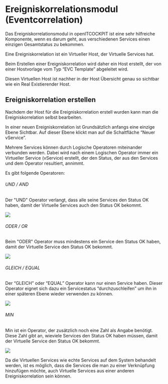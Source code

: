 # Ereigniskorrelationsmodul (Eventcorrelation)

Das Ereigniskorrelationsmodul in openITCOCKPIT ist eine sehr hilfreiche Komponente, wenn es darum geht, aus verschiedenen Services einen einzigen Gesamtstatus zu bekommen.

Eine Ereigniskorrelation ist ein Virtueller Host, der Virtuelle Services hat. 

Beim Erstellen einer Ereigniskorrelation wird daher ein Host erstellt, der von einer Hostvorlage vom Typ “EVC Template” abgeleitet wird.

Diesen Virtuellen Host ist nachher in der Host Übersicht genau so sichtbar wie ein Real Existierender Host.

## Ereigniskorrelation erstellen

Nachdem der Host für die Ereigniskorrelation erstell wurden kann man die Ereigniskorrelation selbst bearbeiten.

In einer neuen Ereigniskorrelation ist Grundsätzlich anfangs eine einzige Ebene Sichtbar. Auf dieser Ebene klickt man auf die Schaltfläche “Neuer vService”. 

Mehrere Services können durch Logische Operatoren miteinander verbunden werden. Dabei wird nach einem Logischen Operator immer ein Virtueller Service (vService) erstellt, der den Status, der aus den Services und dem Operator resultiert, annimmt.

Es gibt folgende Operatoren:

###### UND / AND

Der "UND" Operator verlangt, dass alle seine Services den Status OK haben, damit der Virtuelle Services auch den Status OK bekommt.

![](/images/EVC-andOperator.png)

###### ODER / OR

Beim "ODER" Operator muss mindestens ein Service den Status OK haben, damit der Virtuelle Service den Status OK bekommt.

![](/images/EVC-orOperator.png)

###### GLEICH / EQUAL

Der “GLEICH” oder “EQUAL” Operator kann nur einen Service haben. Dieser Operator eignet sich dazu ein Servicestatus “durchzuschleifen” um ihn in einer späteren Ebene wieder verwenden zu können.

![](/images/EVC-eqOperator.png)

###### MIN

Min ist ein Operator, der zusätzlich noch eine Zahl als Angabe benötigt. Diese Zahl gibt an, wieviele Services den Status OK haben müssen, damit der Virtuelle Service den Status OK bekommt.

![](/images/EVC-min2Operator.png)

Da die Virtuellen Services wie echte Services auf dem System behandelt werden, ist es möglich, dass die Services die man zu einer Verknüpfung hinzufügen möchte, auch Virtuelle Services aus einer anderen Ereigniskorrelation sein können.